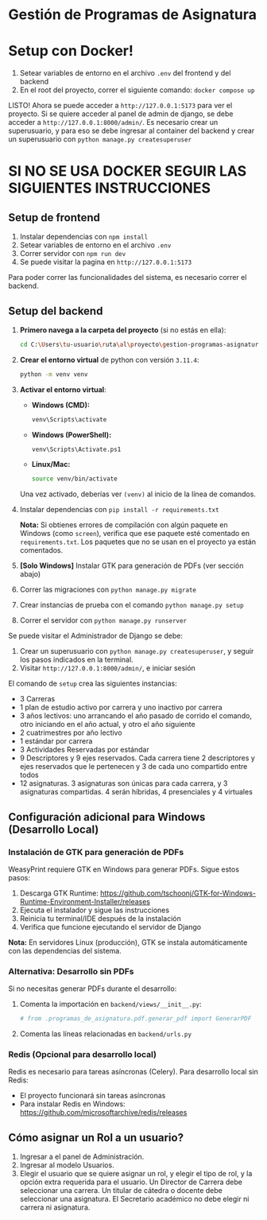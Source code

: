 # Gestión de Programas de Asignatura

# Setup con Docker!
1. Setear variables de entorno en el archivo `.env` del frontend y del backend
2. En el root del proyecto, correr el siguiente comando: `docker compose up`

LISTO! Ahora se puede acceder a `http://127.0.0.1:5173` para ver el proyecto. 
Si se quiere acceder al panel de admin de django, se debe acceder a `http://127.0.0.1:8000/admin/`.
Es necesario crear un superusuario, y para eso se debe ingresar al container del backend y crear un superusuario con `python manage.py createsuperuser`

# SI NO SE USA DOCKER SEGUIR LAS SIGUIENTES INSTRUCCIONES
## Setup de frontend
1. Instalar dependencias con `npm install`
2. Setear variables de entorno en el archivo `.env`
3. Correr servidor con `npm run dev`
4. Se puede visitar la pagina en `http://127.0.0.1:5173`

Para poder correr las funcionalidades del sistema, es necesario correr el backend. 

## Setup del backend
1. **Primero navega a la carpeta del proyecto** (si no estás en ella):
   ```bash
   cd C:\Users\tu-usuario\ruta\al\proyecto\gestion-programas-asignatura
   ```

2. **Crear el entorno virtual** de python con versión `3.11.4`:
   ```bash
   python -m venv venv
   ```

3. **Activar el entorno virtual**:
   - **Windows (CMD):**
     ```bash
     venv\Scripts\activate
     ```
   - **Windows (PowerShell):**
     ```bash
     venv\Scripts\Activate.ps1
     ```
   - **Linux/Mac:**
     ```bash
     source venv/bin/activate
     ```

   Una vez activado, deberías ver `(venv)` al inicio de la línea de comandos.

4. Instalar dependencias con `pip install -r requirements.txt`

   **Nota:** Si obtienes errores de compilación con algún paquete en Windows (como `screen`), verifica que ese paquete esté comentado en `requirements.txt`. Los paquetes que no se usan en el proyecto ya están comentados.

5. **[Solo Windows]** Instalar GTK para generación de PDFs (ver sección abajo)
6. Correr las migraciones con `python manage.py migrate`
7. Crear instancias de prueba con el comando `python manage.py setup`
8. Correr el servidor con `python manage.py runserver`

Se puede visitar el Administrador de Django se debe:
1. Crear un superusuario con `python manage.py createsuperuser`, y seguir los pasos indicados en la terminal.
2. Visitar `http://127.0.0.1:8000/admin/`, e iniciar sesión

El comando de `setup` crea las siguientes instancias:
- 3 Carreras
- 1 plan de estudio activo por carrera y uno inactivo por carrera
- 3 años lectivos: uno arrancando el año pasado de corrido el comando, otro iniciando en el año actual, y otro el año siguiente
- 2 cuatrimestres por año lectivo
- 1 estándar por carrera
- 3 Actividades Reservadas por estándar
- 9 Descriptores y 9 ejes reservados. Cada carrera tiene 2 descriptores y ejes reservados que le pertenecen y 3 de cada uno compartido entre todos
- 12 asignaturas. 3 asignaturas son únicas para cada carrera, y 3 asignaturas compartidas. 4 serán híbridas, 4 presenciales y 4 virtuales 

## Configuración adicional para Windows (Desarrollo Local)

### Instalación de GTK para generación de PDFs
WeasyPrint requiere GTK en Windows para generar PDFs. Sigue estos pasos:

1. Descarga GTK Runtime: https://github.com/tschoonj/GTK-for-Windows-Runtime-Environment-Installer/releases
2. Ejecuta el instalador y sigue las instrucciones
3. Reinicia tu terminal/IDE después de la instalación
4. Verifica que funcione ejecutando el servidor de Django

**Nota:** En servidores Linux (producción), GTK se instala automáticamente con las dependencias del sistema.

### Alternativa: Desarrollo sin PDFs
Si no necesitas generar PDFs durante el desarrollo:
1. Comenta la importación en `backend/views/__init__.py`:
   ```python
   # from .programas_de_asignatura.pdf.generar_pdf import GenerarPDF
   ```
2. Comenta las líneas relacionadas en `backend/urls.py`

### Redis (Opcional para desarrollo local)
Redis es necesario para tareas asíncronas (Celery). Para desarrollo local sin Redis:
- El proyecto funcionará sin tareas asíncronas
- Para instalar Redis en Windows: https://github.com/microsoftarchive/redis/releases

## Cómo asignar un Rol a un usuario?
1. Ingresar a el panel de Administración.
2. Ingresar al modelo Usuarios.
3. Elegir el usuario que se quiere asignar un rol, y elegir el tipo de rol, y la opción extra requerida para el usuario. Un Director de Carrera debe seleccionar una carrera. Un titular de cátedra o docente debe seleccionar una asignatura. El Secretario académico no debe elegir ni carrera ni asignatura. 